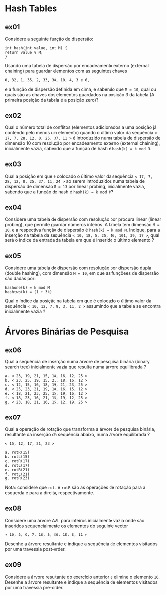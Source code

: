 # Hash Tables

## ex01

Considere a seguinte função de dispersão:

    int hash(int value, int M) {
    return value % M;
    }

Usando uma tabela de dispersão por encadeamento externo (external chaining) para guardar elementos com as seguintes chaves

    0, 32, 1, 35, 2, 33, 38, 10, 4, 3 e 6,

e a função de dispersão definida em cima, e sabendo que `M = 10`, qual ou quais são as chaves dos elementos guardados na posição 3 da tabela (A primeira posição da tabela é a posição zero)?

## ex02

Qual o número total de conflitos (elementos adicionados a uma posição já contendo pelo menos um elemento) quando o último valor da sequência `< 17, 7, 28, 12, 0, 25, 37, 11 >` é introduzido numa tabela de dispersão de dimensão 10 com resolução por encadeamento externo (external chaining), inicialmente vazia, sabendo que a função de hash é `hash(k) = k mod 3`.

## ex03

Qual a posição em que é colocado o último valor da sequência `< 17, 7, 28, 12, 0, 25, 37, 11, 24 >` ao serem introduzidos numa tabela de dispersão de dimensão `M = 13` por linear probing, inicialmente vazia, sabendo que a função de hash é `hash(k) = k mod M`?

## ex04

Considere uma tabela de dispersão com resolução por procura linear (linear probing), que permite guardar números inteiros. A tabela tem dimensão `M = 10`, e a respectiva função de dispersão é `hash(k) = k mod M`. Indique, para a inserção na tabela da sequência `< 10, 18, 5, 25, 46, 101, 39, 17 >`, qual será o índice da entrada da tabela em que é inserido o último elemento ?

## ex05

Considere uma tabela de dispersão com resolução por dispersão dupla (double hashing), com dimensão `M = 10`, em que as funçõees de dispersão são dadas por:

    hashone(k) = k mod M
    hashtwo(k) = (1 + 3k)

Qual o índice da posição na tabela em que é colocado o último valor da sequência `< 10, 12, 7, 9, 3, 11, 2 >` assumindo que a tabela se encontra inicialmente vazia ?

# Árvores Binárias de Pesquisa

## ex06

Qual a sequência de inserção numa árvore de pesquisa binária (binary search tree) inicialmente vazia que resulta numa árvore equilibrada ?

    a. < 23, 19, 21, 15, 18, 16, 12, 25 >
    b. < 23, 25, 19, 15, 21, 18, 16, 12 >
    c. < 12, 15, 16, 18, 19, 21, 23, 25 >
    d. < 25, 23, 21, 19, 18, 16, 15, 12 >
    e. < 18, 21, 23, 25, 15, 19, 16, 12 >
    f. < 18, 23, 16, 21, 15, 19, 12, 25 >
    g. < 23, 18, 21, 16, 15, 12, 19, 25 >

## ex07

Qual a operação de rotação que transforma a árvore de pesquisa binária, resultante da inserção da sequência abaixo, numa árvore equilibrada ?

    < 15, 12, 17, 21, 23 >

    a. rotR(15)
    b. rotL(15)
    c. rotR(17)
    d. rotL(17)
    e. rotR(21)
    f. rotL(21)
    g. rotR(23)

Nota: considere que `rotL` e `rotR` são as operações de rotação para a esquerda e para a direita, respectivamente.

## ex08

Considere uma árvore AVL para inteiros inicialmente vazia onde são inseridos sequencialmente os elementos do seguinte vector

    < 10, 8, 9, 7, 16, 3, 50, 15, 6, 11 >

Desenhe a árvore resultante e indique a sequência de elementos visitados por uma travessia post-order.

## ex09

Considere a árvore resultante do exercício anterior e elimine o elemento `16`. Desenhe a árvore resultante e indique a sequência de elementos visitados por uma travessia pre-order.